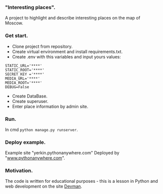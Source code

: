 ### "Interesting places".
A project to highlight and describe interesting places on 
the map of Moscow.

### Get start.
- Clone project from repository.
- Create virtual environment and install requirements.txt.
- Create .env with this variables and input yours values:
```.env
STATIC_URL='****'
STATIC_ROOT='****'
SECRET_KEY ='****'
MEDIA_URL='****'
MEDIA_ROOT='****'
DEBUG=False
```
- Create DataBase.
- Create superuser.
- Enter place information by admin site.

### Run.
In cmd ```python manage.py runserver```.

### Deploy example.
Example site "yerkin.pythonanywhere.com"  Deployed by "www.pythonanywhere.com".

### Motivation.
The code is written for educational purposes - this is a lesson in Python and web development on the site [Devman](https://dvmn.org).